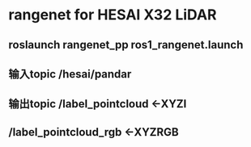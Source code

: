 # rangenet for HESAI X32 LiDAR

## roslaunch rangenet_pp ros1_rangenet.launch
## 输入topic /hesai/pandar
## 输出topic /label_pointcloud     <-XYZI
##	     /label_pointcloud_rgb <-XYZRGB
